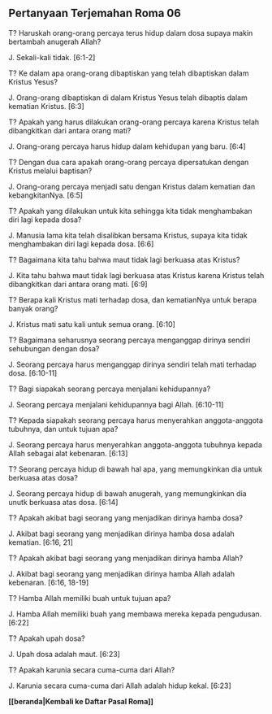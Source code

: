 ## Pertanyaan Terjemahan Roma 06 ##

T? Haruskah orang-orang percaya terus hidup dalam dosa supaya makin bertambah anugerah Allah?

J. Sekali-kali tidak. [6:1-2]

T? Ke dalam apa orang-orang dibaptiskan yang telah dibaptiskan dalam Kristus Yesus?

J. Orang-orang dibaptiskan di dalam Kristus Yesus telah dibaptis dalam kematian Kristus. [6:3]

T? Apakah yang harus dilakukan orang-orang percaya karena Kristus telah dibangkitkan dari antara orang mati?

J. Orang-orang percaya harus hidup dalam kehidupan yang baru. [6:4]

T? Dengan dua cara apakah orang-orang percaya dipersatukan dengan Kristus melalui baptisan?

J. Orang-orang percaya menjadi satu dengan Kristus dalam kematian dan kebangkitanNya. [6:5]

T? Apakah yang dilakukan untuk kita sehingga kita tidak menghambakan diri lagi kepada dosa?

J. Manusia lama kita telah disalibkan bersama Kristus, supaya kita tidak menghambakan diri lagi kepada dosa. [6:6]

T? Bagaimana kita tahu bahwa maut tidak lagi berkuasa atas Kristus?

J. Kita tahu bahwa maut tidak lagi berkuasa atas Kristus karena Kristus telah dibangkitkan dari antara orang mati. [6:9]

T? Berapa kali Kristus mati terhadap dosa, dan kematianNya untuk berapa banyak orang?

J. Kristus mati satu kali untuk semua orang. [6:10]

T? Bagaimana seharusnya seorang percaya menganggap dirinya sendiri sehubungan dengan dosa?

J. Seorang percaya harus menganggap dirinya sendiri telah mati terhadap dosa. [6:10-11]

T? Bagi siapakah seorang percaya menjalani kehidupannya?

J. Seorang percaya menjalani kehidupannya bagi Allah. [6:10-11]

T? Kepada siapakah seorang percaya harus menyerahkan anggota-anggota tubuhnya, dan untuk tujuan apa?

J. Seorang percaya harus menyerahkan anggota-anggota tubuhnya kepada Allah sebagai alat kebenaran. [6:13]

T? Seorang percaya hidup di bawah hal apa, yang memungkinkan dia untuk berkuasa atas dosa?

J. Seorang percaya hidup di bawah anugerah, yang memungkinkan dia unutk berkuasa atas dosa. [6:14]

T? Apakah akibat bagi seorang yang menjadikan dirinya hamba dosa?

J. Akibat bagi seorang yang menjadikan dirinya hamba dosa adalah kematian. [6:16, 21]

T? Apakah akibat bagi seorang yang menjadikan dirinya hamba Allah?

J. Akibat bagi seorang yang menjadikan dirinya hamba Allah adalah kebenaran. [6:16, 18-19]

T? Hamba Allah memiliki buah untuk tujuan apa?

J. Hamba Allah memiliki buah yang membawa mereka kepada pengudusan. [6:22]

T? Apakah upah dosa?

J. Upah dosa adalah maut. [6:23]

T? Apakah karunia secara cuma-cuma dari Allah?

J. Karunia secara cuma-cuma dari Allah adalah hidup kekal. [6:23]

__[[beranda|Kembali ke Daftar Pasal Roma]]__

